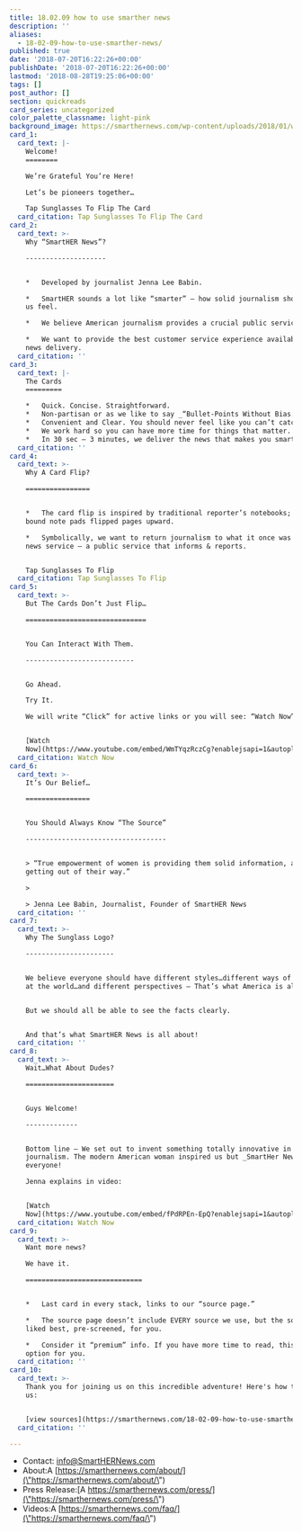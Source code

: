 ```yaml
---
title: 18.02.09 how to use smarther news
description: ''
aliases:
  - 18-02-09-how-to-use-smarther-news/
published: true
date: '2018-07-20T16:22:26+00:00'
publishDate: '2018-07-20T16:22:26+00:00'
lastmod: '2018-08-28T19:25:06+00:00'
tags: []
post_author: []
section: quickreads
card_series: uncategorized
color_palette_classname: light-pink
background_image: https://smarthernews.com/wp-content/uploads/2018/01/writer--360x360.jpg
card_1:
  card_text: |-
    Welcome!
    ========

    We’re Grateful You’re Here!

    Let’s be pioneers together…

    Tap Sunglasses To Flip The Card
  card_citation: Tap Sunglasses To Flip The Card
card_2:
  card_text: >-
    Why “SmartHER News”?

    --------------------


    *   Developed by journalist Jenna Lee Babin.

    *   SmartHER sounds a lot like “smarter” – how solid journalism should make
    us feel.

    *   We believe American journalism provides a crucial public service.

    *   We want to provide the best customer service experience available in
    news delivery.
  card_citation: ''
card_3:
  card_text: |-
    The Cards
    =========

    *   Quick. Concise. Straightforward.
    *   Non-partisan or as we like to say _“Bullet-Points Without Bias.”_
    *   Convenient and Clear. You should never feel like you can’t catch up.
    *   We work hard so you can have more time for things that matter.
    *   In 30 sec – 3 minutes, we deliver the news that makes you smarter.
  card_citation: ''
card_4:
  card_text: >-
    Why A Card Flip?

    ================


    *   The card flip is inspired by traditional reporter’s notebooks; spiral
    bound note pads flipped pages upward.

    *   Symbolically, we want to return journalism to what it once was – a solid
    news service – a public service that informs & reports.


    Tap Sunglasses To Flip
  card_citation: Tap Sunglasses To Flip
card_5:
  card_text: >-
    But The Cards Don’t Just Flip…

    ==============================


    You Can Interact With Them.

    ---------------------------


    Go Ahead.  

    Try It.  

    We will write “Click” for active links or you will see: “Watch Now”


    [Watch
    Now](https://www.youtube.com/embed/WmTYqzRczCg?enablejsapi=1&autoplay=1&rel=0)
  card_citation: Watch Now
card_6:
  card_text: >-
    It’s Our Belief…

    ================


    You Should Always Know “The Source”

    -----------------------------------


    > “True empowerment of women is providing them solid information, and then
    getting out of their way.”

    > 

    > Jenna Lee Babin, Journalist, Founder of SmartHER News
  card_citation: ''
card_7:
  card_text: >-
    Why The Sunglass Logo?

    ----------------------


    We believe everyone should have different styles…different ways of looking
    at the world…and different perspectives – That’s what America is all about!


    But we should all be able to see the facts clearly.


    And that’s what SmartHER News is all about!
  card_citation: ''
card_8:
  card_text: >-
    Wait…What About Dudes?

    ======================


    Guys Welcome!

    -------------


    Bottom line – We set out to invent something totally innovative in
    journalism. The modern American woman inspired us but _SmartHer News_ is for
    everyone!  

    Jenna explains in video:


    [Watch
    Now](https://www.youtube.com/embed/fPdRPEn-EpQ?enablejsapi=1&autoplay=1&rel=0)
  card_citation: Watch Now
card_9:
  card_text: >-
    Want more news?  

    We have it.

    =============================


    *   Last card in every stack, links to our “source page.”

    *   The source page doesn’t include EVERY source we use, but the sources we
    liked best, pre-screened, for you.

    *   Consider it “premium” info. If you have more time to read, this is an
    option for you.
  card_citation: ''
card_10:
  card_text: >-
    Thank you for joining us on this incredible adventure! Here's how to email
    us:


    [view sources](https://smarthernews.com/18-02-09-how-to-use-smarther-news/)
  card_citation: ''

---
```

*   Contact: [info@SmartHERNews.com](\"mailto:info@SmartHERNews.com\")
*   About:A [https://smarthernews.com/about/](\"https://smarthernews.com/about/\")
*   Press Release:[A https://smarthernews.com/press/](\"https://smarthernews.com/press/\")
*   Videos:A [https://smarthernews.com/faq/](\"https://smarthernews.com/faq/\")